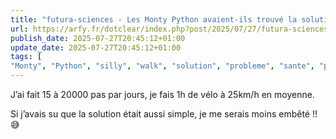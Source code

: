 ```yaml
---
title: "futura-sciences - Les Monty Python avaient-ils trouvé la solution à un problème majeur de santé publique ? La science approuve cette méthode insolite"
url: https://arfy.fr/dotclear/index.php?post/2025/07/27/futura-sciences-Les-Monty-Python-avaient-ils-trouve-la-solution-a-un-probleme-majeur-de-sante-publique-La-science-approuve-cette-methode-insolite
publish_date: 2025-07-27T20:45:12+01:00
update_date: 2025-07-27T20:45:12+01:00
tags: [
"Monty", "Python", "silly", "walk", "solution", "probleme", "sante", "publique"]
---
```


J’ai fait 15 à 20000 pas par jours, je fais 1h de vélo à 25km/h en moyenne.

Si j’avais su que la solution était aussi simple, je me serais moins embêté !! 😅
